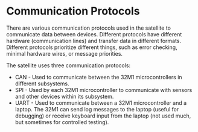 # Communication Protocols

There are various communication protocols used in the satellite to communicate data between devices. Different protocols have different hardware (communication lines) and transfer data in different formats. Different protocols prioritize different things, such as error checking, minimal hardware wires, or message priorities.

The satellite uses three communication protocols:
- CAN - Used to communicate between the 32M1 microcontrollers in different subsystems.
- SPI - Used by each 32M1 microcontroller to communicate with sensors and other devices within its subsystem.
- UART - Used to communicate between a 32M1 microcontroller and a laptop. The 32M1 can send log messages to the laptop (useful for debugging) or receive keyboard input from the laptop (not used much, but sometimes for controlled testing).
